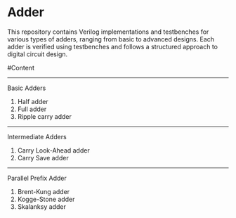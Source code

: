 # Adder
This repository contains Verilog implementations and testbenches for various types of adders, ranging from basic to advanced designs. Each adder is verified using testbenches and follows a structured approach to digital circuit design.

#Content 
___________________________________________________________
Basic Adders 
1. Half adder
2. Full adder
3. Ripple carry adder
___________________________________________________________
Intermediate Adders 
1. Carry Look-Ahead adder
2. Carry Save adder
___________________________________________________________
Parallel Prefix Adder
1. Brent-Kung adder
2. Kogge-Stone adder
3. Skalanksy adder
